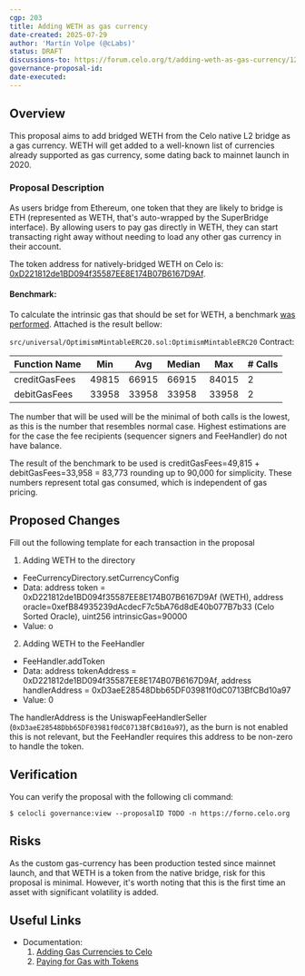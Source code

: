 ```yaml
---
cgp: 203
title: Adding WETH as gas currency
date-created: 2025-07-29
author: 'Martín Volpe (@cLabs)'
status: DRAFT
discussions-to: https://forum.celo.org/t/adding-weth-as-gas-currency/12047
governance-proposal-id:
date-executed:
---
```

 
## Overview

This proposal aims to add bridged WETH from the Celo native L2 bridge as a gas currency. WETH will get added to a well-known list of currencies already supported as gas currency, some dating back to mainnet launch in 2020.
 
### Proposal Description

As users bridge from Ethereum, one token that they are likely to bridge is ETH (represented as WETH, that's auto-wrapped by the SuperBridge interface). By allowing users to pay gas directly in WETH, they can start transacting right away without needing to load any other gas currency in their account.

The token address for natively-bridged WETH on Celo is: [0xD221812de1BD094f35587EE8E174B07B6167D9Af](https://celoscan.io/token/0xD221812de1BD094f35587EE8E174B07B6167D9Af).

#### Benchmark:

To calculate the intrinsic gas that should be set for WETH, a benchmark [was performed](https://github.com/celo-org/optimism/pull/400/files). Attached is the result bellow:


`src/universal/OptimismMintableERC20.sol:OptimismMintableERC20` Contract:

| Function Name   | Min   | Avg   | Median | Max   | # Calls |
|-----------------|-------|-------|--------|-------|---------|
| creditGasFees   | 49815 | 66915 | 66915  | 84015 | 2       |
| debitGasFees    | 33958 | 33958 | 33958  | 33958 | 2       |

The number that will be used will be the minimal of both calls is the lowest, as this is the number that resembles normal case. Highest estimations are for the case the fee recipients (sequencer signers and FeeHandler) do not have balance.

The result of the benchmark to be used is creditGasFees=49,815 + debitGasFees=33,958 = 83,773 rounding up to 90,000 for simplicity. These numbers represent total gas consumed, which is independent of gas pricing.


## Proposed Changes
 
Fill out the following template for each transaction in the proposal
 
1. Adding WETH to the directory
  - FeeCurrencyDirectory.setCurrencyConfig
  - Data: address token = 0xD221812de1BD094f35587EE8E174B07B6167D9Af (WETH), address oracle=0xefB84935239dAcdecF7c5bA76d8dE40b077B7b33 (Celo Sorted Oracle), uint256 intrinsicGas=90000
  - Value: o
2. Adding WETH to the FeeHandler
  - FeeHandler.addToken
  - Data: address tokenAddress = 0xD221812de1BD094f35587EE8E174B07B6167D9Af, address handlerAddress = 0xD3aeE28548Dbb65DF03981f0dC0713BfCBd10a97
  - Value: 0

The handlerAddress is the UniswapFeeHandlerSeller (`0xD3aeE28548Dbb65DF03981f0dC0713BfCBd10a97`), as the burn is not enabled this is not relevant, but the FeeHandler requires this address to be non-zero to handle the token.
 
## Verification
 
You can verify the proposal with the following cli command:

`$ celocli governance:view --proposalID TODO -n https://forno.celo.org`
 
## Risks
 
As the custom gas-currency has been production tested since mainnet launch, and that WETH is a token from the native bridge, risk for this proposal is minimal. However, it's worth noting that this is the first time an asset with significant volatility is added.
 
## Useful Links
* Documentation:
  1. [Adding Gas Currencies to Celo](https://docs.celo.org/learn/add-gas-currency)
  2. [Paying for Gas with Tokens](https://docs.celo.org/what-is-celo/about-celo-l1/protocol/transaction/erc20-transaction-fees)
